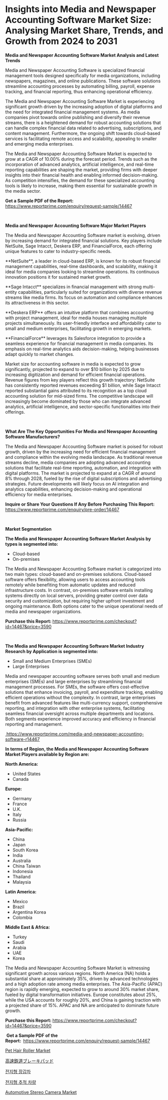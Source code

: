 <p><h1>Insights into Media and Newspaper Accounting Software Market Size: Analysing Market Share, Trends, and Growth from 2024 to 2031</h1></p><p><strong>Media and Newspaper Accounting Software Market Analysis and Latest Trends</strong></p>
<p><p>Media and Newspaper Accounting Software is specialized financial management tools designed specifically for media organizations, including newspapers, magazines, and online publications. These software solutions streamline accounting processes by automating billing, payroll, expense tracking, and financial reporting, thus enhancing operational efficiency. </p><p>The Media and Newspaper Accounting Software Market is experiencing significant growth driven by the increasing adoption of digital platforms and the need for integrated financial management systems. As media companies pivot towards online publishing and diversify their revenue streams, there is a heightened demand for robust accounting solutions that can handle complex financial data related to advertising, subscriptions, and content management. Furthermore, the ongoing shift towards cloud-based services is facilitating remote access and scalability, appealing to smaller and emerging media enterprises. </p><p>The Media and Newspaper Accounting Software Market is expected to grow at a CAGR of 10.00% during the forecast period. Trends such as the incorporation of advanced analytics, artificial intelligence, and real-time reporting capabilities are shaping the market, providing firms with deeper insights into their financial health and enabling informed decision-making. As competition intensifies, the demand for these specialized accounting tools is likely to increase, making them essential for sustainable growth in the media sector.</p></p>
<p><strong>Get a Sample PDF of the Report:&nbsp;</strong> <a href="https://www.reportprime.com/enquiry/request-sample/14467">https://www.reportprime.com/enquiry/request-sample/14467</a></p>
<p>&nbsp;</p>
<p><strong>Media and Newspaper Accounting Software Major Market Players</strong></p>
<p><p>The Media and Newspaper Accounting Software market is evolving, driven by increasing demand for integrated financial solutions. Key players include NetSuite, Sage Intacct, Deskera ERP, and FinancialForce, each offering unique features to cater to industry-specific needs.</p><p>**NetSuite**, a leader in cloud-based ERP, is known for its robust financial management capabilities, real-time dashboards, and scalability, making it ideal for media companies looking to streamline operations. Its continuous innovation positions it for sustained market growth.</p><p>**Sage Intacct** specializes in financial management with strong multi-entity capabilities, particularly suited for organizations with diverse revenue streams like media firms. Its focus on automation and compliance enhances its attractiveness in this sector.</p><p>**Deskera ERP** offers an intuitive platform that combines accounting with project management, ideal for media houses managing multiple projects simultaneously. Its user-friendly interface and affordability cater to small and medium enterprises, facilitating growth in emerging markets.</p><p>**FinancialForce** leverages its Salesforce integration to provide a seamless experience for financial management in media companies. Its emphasis on real-time analytics aids decision-making, helping businesses adapt quickly to market changes.</p><p>Market size for accounting software in media is expected to grow significantly, projected to expand to over $10 billion by 2025 due to increasing digitization and demand for efficient financial operations. Revenue figures from key players reflect this growth trajectory: NetSuite has consistently reported revenues exceeding $1 billion, while Sage Intacct reported substantial gains attributed to its recognition as a top cloud accounting solution for mid-sized firms. The competitive landscape will increasingly become dominated by those who can integrate advanced analytics, artificial intelligence, and sector-specific functionalities into their offerings.</p></p>
<p>&nbsp;</p>
<p><strong>What Are The Key Opportunities For Media and Newspaper Accounting Software Manufacturers?</strong></p>
<p><p>The Media and Newspaper Accounting Software market is poised for robust growth, driven by the increasing need for efficient financial management and compliance within the evolving media landscape. As traditional revenue streams decline, media companies are adopting advanced accounting solutions that facilitate real-time reporting, automation, and integration with digital platforms. The market is projected to expand at a CAGR of around 8% through 2028, fueled by the rise of digital subscriptions and advertising strategies. Future developments will likely focus on AI integration and analytics capabilities, enhancing decision-making and operational efficiency for media enterprises.</p></p>
<p><strong>Inquire or Share Your Questions If Any Before Purchasing This Report:</strong> <a href="https://www.reportprime.com/enquiry/pre-order/14467">https://www.reportprime.com/enquiry/pre-order/14467</a></p>
<p>&nbsp;</p>
<p><strong>Market Segmentation</strong></p>
<p><strong>The Media and Newspaper Accounting Software Market Analysis by types is segmented into:</strong></p>
<p><ul><li>Cloud-based</li><li>On-premises</li></ul></p>
<p><p>The Media and Newspaper Accounting Software market is categorized into two main types: cloud-based and on-premises solutions. Cloud-based software offers flexibility, allowing users to access accounting tools remotely while benefiting from automatic updates and reduced infrastructure costs. In contrast, on-premises software entails installing systems directly on local servers, providing greater control over data security and customization, but requiring higher upfront investment and ongoing maintenance. Both options cater to the unique operational needs of media and newspaper organizations.</p></p>
<p><strong>Purchase this Report:&nbsp;</strong><a href="https://www.reportprime.com/checkout?id=14467&price=3590">https://www.reportprime.com/checkout?id=14467&price=3590</a></p>
<p>&nbsp;</p>
<p><strong>The Media and Newspaper Accounting Software Market Industry Research by Application is segmented into:</strong></p>
<p><ul><li>Small and Medium Enterprises (SMEs)</li><li>Large Enterprises</li></ul></p>
<p><p>Media and newspaper accounting software serves both small and medium enterprises (SMEs) and large enterprises by streamlining financial management processes. For SMEs, the software offers cost-effective solutions that enhance invoicing, payroll, and expenditure tracking, enabling efficient operations without the complexity. In contrast, large enterprises benefit from advanced features like multi-currency support, comprehensive reporting, and integration with other enterprise systems, facilitating seamless financial oversight across multiple departments and locations. Both segments experience improved accuracy and efficiency in financial reporting and management.</p></p>
<p><a href="https://www.reportprime.com/media-and-newspaper-accounting-software-r14467">&nbsp;https://www.reportprime.com/media-and-newspaper-accounting-software-r14467</a></p>
<p><strong>In terms of Region, the Media and Newspaper Accounting Software Market Players available by Region are:</strong></p>
<p>
    <p> <strong> North America: </strong>
        <ul>
            <li>United States</li>
            <li>Canada</li>
        </ul>
        </p> 
    <p> <strong> Europe: </strong>
        <ul>
            <li>Germany</li>
            <li>France</li>
            <li>U.K.</li>
            <li>Italy</li>
            <li>Russia</li>
        </ul>
        </p> 
    <p> <strong> Asia-Pacific: </strong>
        <ul>
            <li>China</li>
            <li>Japan</li>
            <li>South Korea</li>
            <li>India</li>
            <li>Australia</li>
            <li>China Taiwan</li>
            <li>Indonesia</li>
            <li>Thailand</li>
            <li>Malaysia</li>
        </ul>
        </p> 
    <p> <strong> Latin America: </strong>
        <ul>
            <li>Mexico</li>
            <li>Brazil</li>
            <li>Argentina Korea</li>
            <li>Colombia</li>
        </ul>
        </p> 
    <p> <strong> Middle East & Africa: </strong>
        <ul>
            <li>Turkey</li>
            <li>Saudi</li>
            <li>Arabia</li>
            <li>UAE</li>
            <li>Korea</li>
        </ul>
    </p>
    </p>
<p><p>The Media and Newspaper Accounting Software Market is witnessing significant growth across various regions. North America (NA) holds a substantial share at approximately 35%, driven by advanced technologies and a high adoption rate among media enterprises. The Asia-Pacific (APAC) region is rapidly emerging, expected to grow to around 30% market share, fueled by digital transformation initiatives. Europe constitutes about 25%, while the USA accounts for roughly 20%, and China is gaining traction with a projected share of 15%. APAC and NA are anticipated to dominate future growth.</p></p>
<p><strong>Purchase this Report: </strong><a href="https://www.reportprime.com/checkout?id=14467&price=3590">https://www.reportprime.com/checkout?id=14467&price=3590</a></p>
<p>&nbsp;<strong>Get a Sample PDF of the Report:&nbsp;&nbsp;</strong><a href="https://www.reportprime.com/enquiry/request-sample/14467">https://www.reportprime.com/enquiry/request-sample/14467</a></p>
<p><strong></strong></p>
<p><p><a href="https://issuu.com/reportprime-2/docs/pet-hair-roller-market-size-2030.pp_b4874cb2ef9956">Pet Hair Roller Market</a></p><p><a href="https://medium.com/@dfs4ff/high-speed-train-brake-pads-market-%E3%81%AF-%E3%82%B3%E3%82%B9%E3%83%88%E7%AE%A1%E7%90%86%E3%81%A8%E5%8A%B9%E7%8E%87%E5%90%91%E4%B8%8A%E3%82%92%E5%84%AA%E5%85%88%E3%81%97%E3%81%BE%E3%81%99-%E3%81%95%E3%82%89%E3%81%AB-%E5%A0%B1%E5%91%8A%E6%9B%B8%E3%81%AF%E5%B8%82%E5%A0%B4%E3%81%AE%E9%9C%80%E8%A6%81%E9%9D%A2%E3%81%A8%E4%BE%9B%E7%B5%A6%E9%9D%A2%E3%81%AE%E4%B8%A1%E6%96%B9%E3%82%92%E3%82%AB%E3%83%90%E3%83%BC%E3%81%97%E3%81%A6%E3%81%84%E3%81%BE%E3%81%99-high-speed-849422631130">高速鉄道ブレーキパッド</a></p><p><a href="https://medium.com/@steve.beardmore/%EB%AA%A8%EB%93%A0-%EC%A7%80%ED%98%95-%EC%9E%A5%EA%B0%91%EC%B0%A8-%EC%82%B0%EC%97%85-%EB%B6%84%EC%84%9D-%EB%B3%B4%EA%B3%A0%EC%84%9C-2024%EB%85%84%EB%B6%80%ED%84%B0-2031%EB%85%84%EA%B9%8C%EC%A7%80%EC%9D%98-%EA%B8%B0%EA%B0%84-%EB%8F%99%EC%95%88-%EC%95%A0%ED%94%8C%EB%A6%AC%EC%BC%80%EC%9D%B4%EC%85%98-%EC%9C%A0%ED%98%95-%EB%B0%8F-%EC%A7%80%EC%97%AD%EB%B3%84%EB%A1%9C-14-3-%EC%9D%98-cagr%EB%A1%9C-%EC%84%B1%EC%9E%A5%ED%95%98%EB%8A%94-%EC%8B%9C%EC%9E%A5-%EA%B7%9C%EB%AA%A8-f3bd6bfbc4ab">전지형 장갑차</a></p><p><a href="https://medium.com/@steve.beardmore/%EC%8B%9C%EC%9E%A5-%ED%8A%B8%EB%A0%8C%EB%93%9C-%EA%B3%B5%EA%B0%9C-%EA%B8%80%EB%A1%9C%EB%B2%8C-%EC%A0%84%EC%A7%80%ED%98%95-%ED%8A%B8%EB%9E%99%ED%84%B0-%EC%B0%A8%EB%9F%89-%EC%8B%9C%EC%9E%A5-%EC%84%B1%EC%9E%A5-%EB%B0%8F-%EC%A7%80%EC%97%AD-%ED%86%B5%EC%B0%B0%EB%A0%A5-2024-2031-8954c705117f">전지형 추적 차량</a></p><p><a href="https://medium.com/@arteevalith3/how-regional-markets-are-adapting-to-automotive-stereo-camera-market-innovations-27f0031d9583">Automotive Stereo Camera Market</a></p></p>